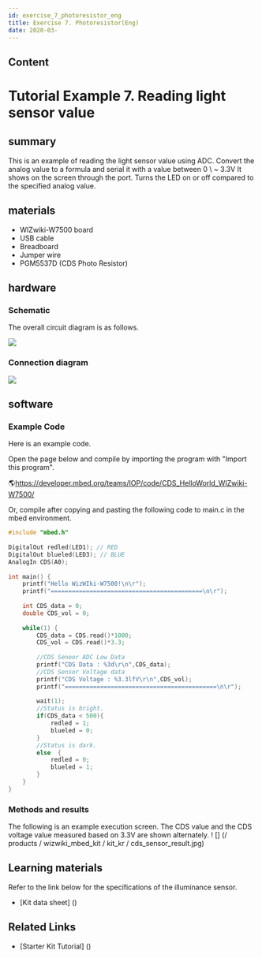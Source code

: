 ```yaml
---
id: exercise_7_photoresistor_eng
title: Exercise 7. Photoresistor(Eng)
date: 2020-03-
---
```



## Content
# Tutorial Example 7. Reading light sensor value

## summary

This is an example of reading the light sensor value using ADC. Convert the analog value to a formula and serial it with a value between 0 \ ~ 3.3V
It shows on the screen through the port. Turns the LED on or off compared to the specified analog value.

## materials

  - WIZwiki-W7500 board
  - USB cable
  - Breadboard
  - Jumper wire
  - PGM5537D (CDS Photo Resistor)

## hardware

### Schematic

The overall circuit diagram is as follows.

![](/products/wizwiki_mbed_kit/kit_kr/cds_sensor_schem.png)

### Connection diagram

![](/products/wizwiki_mbed_kit/kit_kr/exam_cds_sensor.png)

## software

### Example Code

Here is an example code.

Open the page below and compile by importing the program with "Import this program".

🌎<https://developer.mbed.org/teams/IOP/code/CDS_HelloWorld_WIZwiki-W7500/>

Or, compile after copying and pasting the following code to main.c in the mbed environment.

``` c
#include "mbed.h"
 
DigitalOut redled(LED1); // RED
DigitalOut blueled(LED3); // BLUE
AnalogIn CDS(A0);
 
int main() {
    printf("Hello WizWIki-W7500!\n\r");
    printf("===========================================\n\r");
    
    int CDS_data = 0;
    double CDS_vol = 0;
    
    while(1) {
        CDS_data = CDS.read()*1000;
        CDS_vol = CDS.read()*3.3;
        
        //CDS Seneor ADC Low Data
        printf("CDS Data : %3d\r\n",CDS_data);      
        //CDS Sensor Voltage data
        printf("CDS Voltage : %3.3lfV\r\n",CDS_vol);
        printf("===========================================\n\r");
        
        wait(1);     
        //Status is bright.
        if(CDS_data < 500){
            redled = 1;
            blueled = 0;
        }
        //Status is dark.
        else  {
            redled = 0;
            blueled = 1;
        }
    }
}
```

### Methods and results

The following is an example execution screen. The CDS value and the CDS voltage value measured based on 3.3V are shown alternately.
! [] (/ products / wizwiki_mbed_kit / kit_kr / cds_sensor_result.jpg)

## Learning materials

Refer to the link below for the specifications of the illuminance sensor.


  * [Kit data sheet] ()


## Related Links

   * [Starter Kit Tutorial] ()
